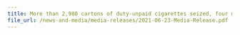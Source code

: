 ```yaml
---
title: More than 2,980 cartons of duty-unpaid cigarettes seized, four men arrested in Singapore Customs operation
file_url: /news-and-media/media-releases/2021-06-23-Media-Release.pdf
---
```

